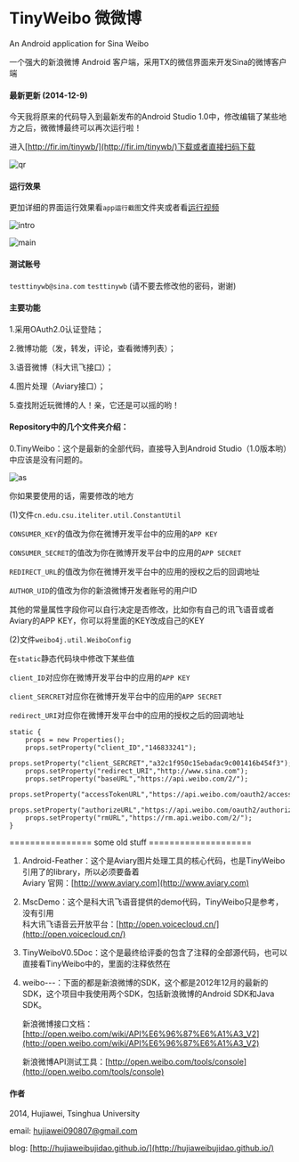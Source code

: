 TinyWeibo  微微博  
=========

An Android application for Sina Weibo 

一个强大的新浪微博 Android 客户端，采用TX的微信界面来开发Sina的微博客户端


#### 最新更新 (2014-12-9)

今天我将原来的代码导入到最新发布的Android Studio 1.0中，修改编辑了某些地方之后，微微博最终可以再次运行啦！

进入[http://fir.im/tinywb/](http://fir.im/tinywb/)下载或者直接扫码下载

![qr](http://hujiaweibujidao.qiniudn.com/qr_tinywb.png)


#### 运行效果

更加详细的界面运行效果看`app运行截图`文件夹或者看[运行视频](http://hujiaweibujidao.qiniudn.com/tinyweibo.mp4)

![intro](http://hujiaweibujidao.qiniudn.com/intro.jpg)

![main](http://hujiaweibujidao.qiniudn.com/main.jpg)


#### 测试账号

`testtinywb@sina.com`   `testtinywb`  (请不要去修改他的密码，谢谢)


#### 主要功能

1.采用OAuth2.0认证登陆；

2.微博功能（发，转发，评论，查看微博列表）；

3.语音微博（科大讯飞接口）；

4.图片处理（Aviary接口）；

5.查找附近玩微博的人！亲，它还是可以摇的哟！

#### Repository中的几个文件夹介绍：

0.TinyWeibo：这个是最新的全部代码，直接导入到Android Studio（1.0版本哟）中应该是没有问题的。

![as](http://hujiaweibujidao.qiniudn.com/tinyweibo_as.png)

你如果要使用的话，需要修改的地方

(1)文件`cn.edu.csu.iteliter.util.ConstantUtil`

`CONSUMER_KEY`的值改为你在微博开发平台中的应用的`APP KEY`

`CONSUMER_SECRET`的值改为你在微博开发平台中的应用的`APP SECRET`

`REDIRECT_URL`的值改为你在微博开发平台中的应用的授权之后的回调地址

`AUTHOR_UID`的值改为你的新浪微博开发者账号的用户ID

其他的常量属性字段你可以自行决定是否修改，比如你有自己的讯飞语音或者Aviary的APP KEY，你可以将里面的KEY改成自己的KEY

(2)文件`weibo4j.util.WeiboConfig`

在`static`静态代码块中修改下某些值

`client_ID`对应你在微博开发平台中的应用的`APP KEY`

`client_SERCRET`对应你在微博开发平台中的应用的`APP SECRET`

`redirect_URI`对应你在微博开发平台中的应用的授权之后的回调地址

```
static {
    props = new Properties();
    props.setProperty("client_ID","146833241");
    props.setProperty("client_SERCRET","a32c1f950c15ebadac9c001416b454f3");
    props.setProperty("redirect_URI","http://www.sina.com");
    props.setProperty("baseURL","https://api.weibo.com/2/");
    props.setProperty("accessTokenURL","https://api.weibo.com/oauth2/access_token");
    props.setProperty("authorizeURL","https://api.weibo.com/oauth2/authorize");
    props.setProperty("rmURL","https://rm.api.weibo.com/2/");
}
```

================ some old stuff ====================

1. Android-Feather：这个是Aviary图片处理工具的核心代码，也是TinyWeibo引用了的library，所以必须要备着<br>
   Aviary 官网：[http://www.aviary.com](http://www.aviary.com)

2. MscDemo：这个是科大讯飞语音提供的demo代码，TinyWeibo只是参考，没有引用<br>
   科大讯飞语音云开放平台：[http://open.voicecloud.cn/](http://open.voicecloud.cn/)

3. TinyWeiboV0.5Doc：这个是最终给评委的包含了注释的全部源代码，也可以直接看TinyWeibo中的，里面的注释依然在

4. weibo---：下面的都是新浪微博的SDK，这个都是2012年12月的最新的SDK，这个项目中我使用两个SDK，包括新浪微博的Android SDK和Java SDK。

   新浪微博接口文档：[http://open.weibo.com/wiki/API%E6%96%87%E6%A1%A3_V2](http://open.weibo.com/wiki/API%E6%96%87%E6%A1%A3_V2)

   新浪微博API测试工具：[http://open.weibo.com/tools/console](http://open.weibo.com/tools/console)


#### 作者

2014, Hujiawei, Tsinghua University

email: [hujiawei090807@gmail.com](mailto:hujiawei090807@gmail.com)

blog: [http://hujiaweibujidao.github.io/](http://hujiaweibujidao.github.io/)

